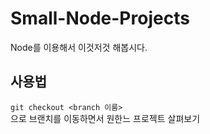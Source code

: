 # Small-Node-Projects
Node를 이용해서 이것저것 해봅시다.

## 사용법

`git checkout <branch 이름>`    
으로 브랜치를 이동하면서 원한느 프로젝트 살펴보기

